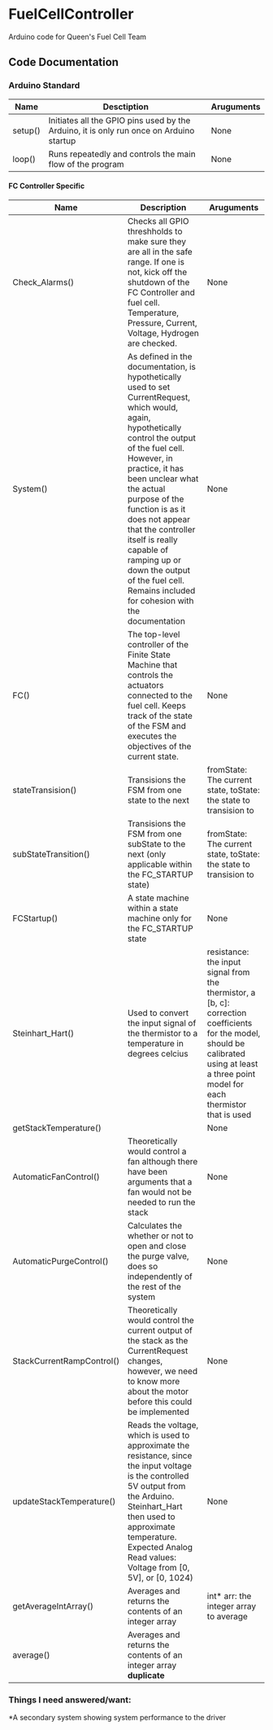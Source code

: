 # FuelCellController
Arduino code for Queen's Fuel Cell Team

## Code Documentation

### Arduino Standard


|**Name**     |**Desctiption**                                                        |**Aruguments** |
|-------------|-----------------------------------------------------------------------|---------------|
|setup()    |Initiates all the GPIO pins used by the Arduino, it is only run once on Arduino startup|None         |
|loop()|Runs repeatedly and controls the main flow of the program                              |None         |

#### FC Controller Specific


|**Name**                   |**Description**                                                                          |**Aruguments** |
|-------------------------|---------------------------------------------------------------------------------------|-------------|
|Check_Alarms()           | Checks all GPIO threshholds to make sure they are all in the safe range. If one is not, kick off the shutdown of the FC Controller and fuel cell. Temperature, Pressure, Current, Voltage, Hydrogen are checked. | None|
|System()                 | As defined in the documentation, is hypothetically used to set CurrentRequest, which would, again, hypothetically control the output of the fuel cell. However, in practice, it has been unclear what the actual purpose of the function is as it does not appear that the controller itself is really capable of ramping up or down the output of the fuel cell. Remains included for cohesion with the documentation| None|
|FC()                     | The top-level controller of the Finite State Machine that controls the actuators connected to the fuel cell. Keeps track of the state of the FSM and executes the objectives of the current state.| None|
|stateTransision()        | Transisions the FSM from one state to the next| fromState: The current state, toState: the state to transision to|
|subStateTransition()     | Transisions the FSM from one subState to the next (only applicable within the FC_STARTUP state)| fromState: The current state, toState: the state to transision to|
|FCStartup()              | A state machine within a state machine only for the FC_STARTUP state| None|
|Steinhart_Hart()         | Used to convert the input signal of the thermistor to a temperature in degrees celcius| resistance: the input signal from the thermistor, a [b, c]: correction coefficients for the model, should be calibrated using at least a three point model for each thermistor that is used|
|getStackTemperature()    | | None|
|AutomaticFanControl()    | Theoretically would control a fan although there have been arguments that a fan would not be needed to run the stack| None|
|AutomaticPurgeControl()  | Calculates the whether or not to open and close the purge valve, does so independently of the rest of the system |None |
|StackCurrentRampControl()| Theoretically would control the current output of the stack as the CurrentRequest changes, however, we need to know more about the motor before this could be implemented| None |
|updateStackTemperature() | Reads the voltage, which is used to approximate the resistance, since the input voltage is the controlled 5V output from the Arduino. Steinhart_Hart then used to approximate temperature. Expected Analog Read values: Voltage from [0, 5V], or [0, 1024)  |None|
|getAverageIntArray()| Averages and returns the contents of an integer array| int* arr: the integer array to average|
|average()| Averages and returns the contents of an integer array **duplicate**| 



### Things I need answered/want:
*A secondary system showing system performance to the driver
